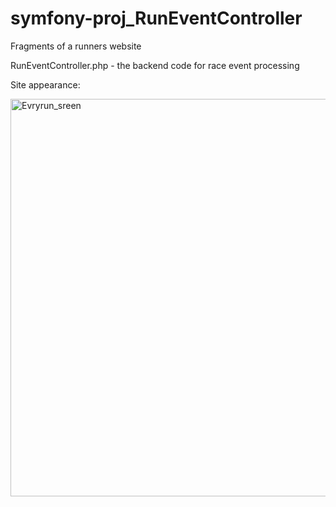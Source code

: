 # symfony-proj_RunEventController


Fragments of a runners website

RunEventController.php - the backend code for race event processing

Site appearance:

<img width="636" alt="Evryrun_sreen" src="https://user-images.githubusercontent.com/56484012/187085232-91bd5cde-9be2-4be5-bcf7-3a68416a1779.png">
